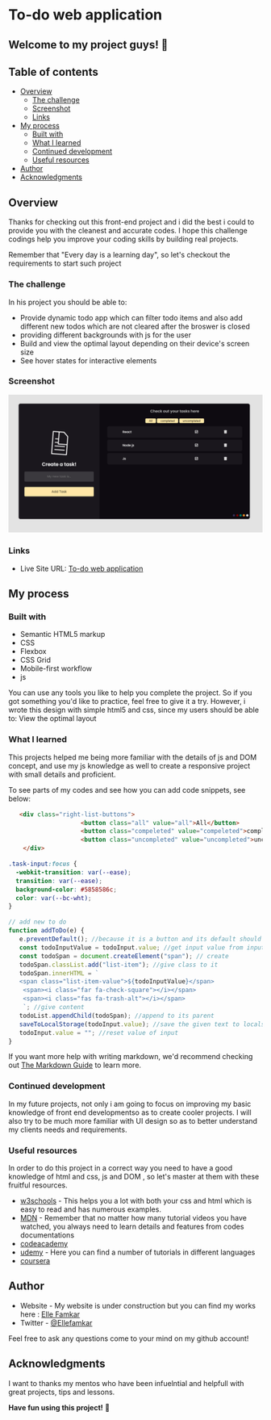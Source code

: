 # To-do web application

## Welcome to my project guys! 👋

## Table of contents

- [Overview](#overview)
  - [The challenge](#the-challenge)
  - [Screenshot](#screenshot)
  - [Links](#links)
- [My process](#my-process)
  - [Built with](#built-with)
  - [What I learned](#what-i-learned)
  - [Continued development](#continued-development)
  - [Useful resources](#useful-resources)
- [Author](#author)
- [Acknowledgments](#acknowledgments)


## Overview

Thanks for checking out this front-end project  and i did the best i could to provide you with the cleanest and accurate codes. I hope this challenge codings help you improve your coding skills by building real projects.

Remember that "Every day is a learning day", so let's checkout the requirements to start such project

### The challenge

In his project you should be able to:

- Provide dynamic todo app which can filter todo items and also add different new todos which are not cleared after the broswer is closed 
- providing different backgrounds with js for the user
- Build and view the optimal layout depending on their device's screen size
- See hover states for interactive elements

### Screenshot

![](./assets/images/to-do.png)


### Links

- Live Site URL: [To-do web application](https://ellefamkar.github.io/todo-app-js)

## My process

### Built with

- Semantic HTML5 markup
- CSS
- Flexbox
- CSS Grid
- Mobile-first workflow
- js

You can use any tools you like to help you complete the project. So if you got something you'd like to practice, feel free to give it a try. However, i wrote this design with simple html5 and css, since my users should be able to: View the optimal layout

### What I learned

This projects helped me being more familiar with the details of js and DOM concept, and use my js knowledge as well to create a responsive project with small details and proficient.

To see parts of my codes and see how you can add code snippets, see below:

```html
   <div class="right-list-buttons">
                    <button class="all" value="all">All</button>
                    <button class="compeleted" value="compeleted">completed</button>
                    <button class="uncompleted" value="uncompleted">uncompleted</button>
    </div>
```
```css
.task-input:focus {
  -webkit-transition: var(--ease);
  transition: var(--ease);
  background-color: #5858586c;
  color: var(--bc-wht);
}

```
```js
// add new to do
function addToDo(e) {
   e.preventDefault(); //because it is a button and its default should be prevented
   const todoInputValue = todoInput.value; //get input value from input
   const todoSpan = document.createElement("span"); // create
   todoSpan.classList.add("list-item"); //give class to it
   todoSpan.innerHTML = `   
   <span class="list-item-value">${todoInputValue}</span>
    <span><i class="far fa-check-square"></i></span>
    <span><i class="fas fa-trash-alt"></i></span>
    `; //give content
   todoList.appendChild(todoSpan); //append to its parent
   saveToLocalStorage(todoInput.value); //save the given text to localstorage
   todoInput.value = ""; //reset value of input
}
```

If you want more help with writing markdown, we'd recommend checking out [The Markdown Guide](https://www.markdownguide.org/) to learn more.


### Continued development

In my future projects, not only i am going to focus on improving my basic knowledge of front end developmentso as to create cooler projects. I will also try to be much more familiar with UI design so as to better understand my clients needs and requirements.

### Useful resources

In order to do this project in a correct way you need to have a good knowledge of html and css, js and DOM , so let's master at them with these fruitful resources.

- [w3schools](https://www.w3schools.com/) - This helps you a lot with both your css and html which is easy to read and has numerous examples.
- [MDN](https://developer.mozilla.org/en-US/) - Remember that no matter how many tutorial videos you have watched, you always need to learn details and features from codes documentations
- [codeacademy](https://www.codecademy.com/)
- [udemy](https://www.udemy.com/) - Here you can find a number of tutorials in different languages
- [coursera](https://www.coursera.org/)

## Author

- Website - My website is under construction but you can find my works here : [Elle Famkar](https://github.com/ellefamkar)
- Twitter - [@Ellefamkar](https://www.twitter.com/ellefamkar)

Feel free to ask any questions come to your mind on my github account!

## Acknowledgments

I want to thanks my mentos who have been infuelntial and helpfull with great projects, tips and lessons. 


**Have fun using this project!** 🚀